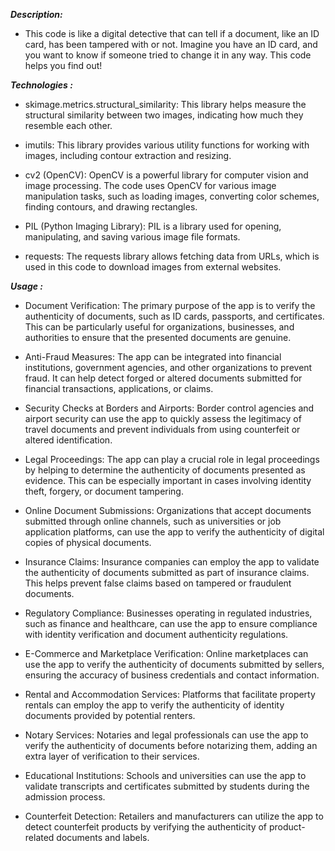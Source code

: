 ***Description:***

- This code is like a digital detective that can tell if a document, like an ID card, has been tampered with or not. Imagine you have an ID card, and you want to know if someone tried to change it in any way. This code helps you find out!

***Technologies :***

- skimage.metrics.structural_similarity: This library helps measure the structural similarity between two images, indicating how much they resemble each other.

- imutils: This library provides various utility functions for working with images, including contour extraction and resizing.

- cv2 (OpenCV): OpenCV is a powerful library for computer vision and image processing. The code uses OpenCV for various image manipulation tasks, such as loading images, converting color schemes, finding contours, and drawing rectangles.

- PIL (Python Imaging Library): PIL is a library used for opening, manipulating, and saving various image file formats.

- requests: The requests library allows fetching data from URLs, which is used in this code to download images from external websites.

***Usage :***

- Document Verification: The primary purpose of the app is to verify the authenticity of documents, such as ID cards, passports, and certificates. This can be particularly useful for organizations, businesses, and authorities to ensure that the presented documents are genuine.

- Anti-Fraud Measures: The app can be integrated into financial institutions, government agencies, and other organizations to prevent fraud. It can help detect forged or altered documents submitted for financial transactions, applications, or claims.

- Security Checks at Borders and Airports: Border control agencies and airport security can use the app to quickly assess the legitimacy of travel documents and prevent individuals from using counterfeit or altered identification.

- Legal Proceedings: The app can play a crucial role in legal proceedings by helping to determine the authenticity of documents presented as evidence. This can be especially important in cases involving identity theft, forgery, or document tampering.

- Online Document Submissions: Organizations that accept documents submitted through online channels, such as universities or job application platforms, can use the app to verify the authenticity of digital copies of physical documents.

- Insurance Claims: Insurance companies can employ the app to validate the authenticity of documents submitted as part of insurance claims. This helps prevent false claims based on tampered or fraudulent documents.

- Regulatory Compliance: Businesses operating in regulated industries, such as finance and healthcare, can use the app to ensure compliance with identity verification and document authenticity regulations.

- E-Commerce and Marketplace Verification: Online marketplaces can use the app to verify the authenticity of documents submitted by sellers, ensuring the accuracy of business credentials and contact information.

- Rental and Accommodation Services: Platforms that facilitate property rentals can employ the app to verify the authenticity of identity documents provided by potential renters.

- Notary Services: Notaries and legal professionals can use the app to verify the authenticity of documents before notarizing them, adding an extra layer of verification to their services.

- Educational Institutions: Schools and universities can use the app to validate transcripts and certificates submitted by students during the admission process.

- Counterfeit Detection: Retailers and manufacturers can utilize the app to detect counterfeit products by verifying the authenticity of product-related documents and labels.
